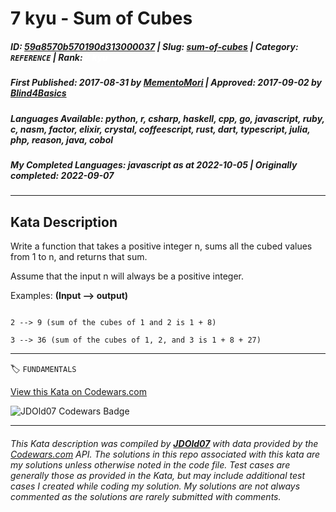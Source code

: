 # 7 kyu - Sum of Cubes

##### **ID**: [59a8570b570190d313000037](https://www.codewars.com/kata/59a8570b570190d313000037) | **Slug**: [sum-of-cubes](https://www.codewars.com/kata/59a8570b570190d313000037) | **Category**: `REFERENCE` | **Rank**: <span style="color:white">7 kyu</span>

##### **First Published**: 2017-08-31 ***by*** [MementoMori](https://www.codewars.com/users/MementoMori) | **Approved**: 2017-09-02 ***by*** [Blind4Basics](https://www.codewars.com/users/Blind4Basics)

##### **Languages Available**: python, r, csharp, haskell, cpp, go, javascript, ruby, c, nasm, factor, elixir, crystal, coffeescript, rust, dart, typescript, julia, php, reason, java, cobol

##### **My Completed Languages**: javascript ***as at*** 2022-10-05 | **Originally completed**: 2022-09-07

---

## Kata Description


Write a function that takes a positive integer n, sums all the cubed values from 1 to n, and returns that sum.



Assume that the input n will always be a positive integer.



Examples: **(Input --> output)**

```

2 --> 9 (sum of the cubes of 1 and 2 is 1 + 8)

3 --> 36 (sum of the cubes of 1, 2, and 3 is 1 + 8 + 27)

```

---


🏷 `FUNDAMENTALS`


[View this Kata on Codewars.com](https://www.codewars.com/kata/59a8570b570190d313000037)

![](https://www.codewars.com/users/jdold07/badges/large "JDOld07 Codewars Badge")

---

###### *This Kata description was compiled by [**JDOld07**](https://tpstech.dev) with data provided by the [Codewars.com](https://www.codewars.com) API.  The solutions in this repo associated with this kata are my solutions unless otherwise noted in the code file.  Test cases are generally those as provided in the Kata, but may include additional test cases I created while coding my solution.  My solutions are not always commented as the solutions are rarely submitted with comments.*
